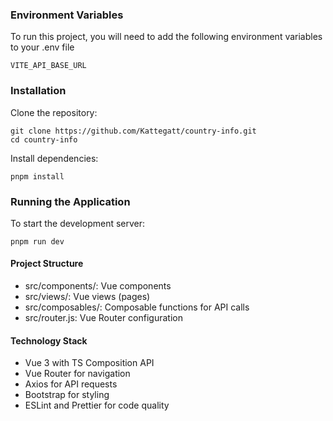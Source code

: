 ### Environment Variables

To run this project, you will need to add the following environment variables to your .env file

`VITE_API_BASE_URL`

### Installation

Clone the repository:

```
git clone https://github.com/Kattegatt/country-info.git
cd country-info
```

Install dependencies:

```
pnpm install
```

### Running the Application

To start the development server:

```
pnpm run dev
```

#### Project Structure

- src/components/: Vue components
- src/views/: Vue views (pages)
- src/composables/: Composable functions for API calls
- src/router.js: Vue Router configuration

#### Technology Stack

- Vue 3 with TS Composition API
- Vue Router for navigation
- Axios for API requests
- Bootstrap for styling
- ESLint and Prettier for code quality
